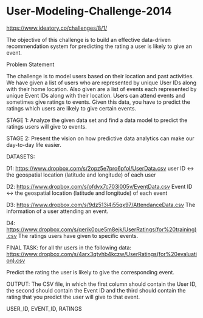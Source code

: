 User-Modeling-Challenge-2014
============================

https://www.ideatory.co/challenges/8/1/


The objective of this challenge is to build an effective data-driven recommendation system for predicting the rating a user is likely to give an event.


Problem Statement

The challenge is to model users based on their location and past activities. We have given a list of users who are represented by unique User IDs along with their home location. Also given are a list of events each represented by unique Event IDs along with their location. Users can attend events and sometimes give ratings to events. Given this data, you have to predict the ratings which users are likely to give certain events.

STAGE 1:
Analyze the given data set and find a data model to predict the ratings users will give to events.

STAGE 2:
Present the vision on how predictive data analytics can make our day-to-day life easier.


DATASETS:

D1: https://www.dropbox.com/s/2opz5e7pro6pfol/UserData.csv
user ID <-> the geospatial location (latitude and longitude) of each user 


D2: https://www.dropbox.com/s/ofdvx7c703l005v/EventData.csv
Event ID <-> the geospatial location (latitude and longitude) of each event

D3: https://www.dropbox.com/s/9dz513i4i55qx97/AttendanceData.csv
The information of a user attending an event.

D4: https://www.dropbox.com/s/qerik0pue5m8ejk/UserRatings(for%20training).csv
The ratings users have given to specific events.


FINAL TASK:
for all thr users in the following data:
https://www.dropbox.com/s/4arx3qtvhb4kczw/UserRatings(for%20evaluation).csv

Predict the rating the user is likely to give the corresponding event.


OUTPUT: The CSV file, in which the first column should contain the User ID, the second should contain the Event ID and the third should contain the rating that you predict the user will give to that event.


USER_ID, EVENT_ID, RATINGS


